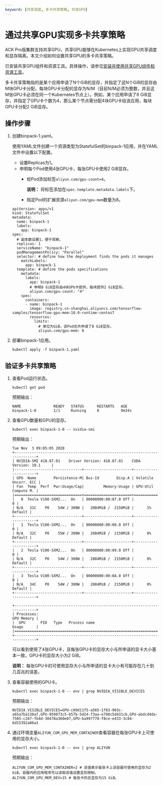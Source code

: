 ```yaml
---
keyword: [共享调度, 多卡共享策略, 共享GPU]
---
```


# 通过共享GPU实现多卡共享策略

ACK Pro版集群支持共享GPU，共享GPU能够在Kubernetes上实现GPU共享调度和显存隔离。本文介绍如何设置共享GPU的多卡共享策略。

已安装共享GPU组件和资源工具。具体操作，请参见[安装并使用共享GPU组件和资源工具](/intl.zh-CN/Kubernetes集群用户指南/GPU/NPU/共享GPU调度/专业版/安装并使用共享GPU组件和资源工具.md)。

多卡共享策略指的是某个应用申请了N个GiB的显存，并指定了这N个GiB的显存由M块GPU卡分配，每块GPU卡分配的显存为N/M（目前N/M必须为整数，并且这M张GPU卡必须在同一个Kubernetes节点上）。例如，某个应用申请了8 GiB显存，并指定了GPU卡个数为4，那么某个节点需分配4块GPU卡给该应用，每块GPU卡分配2 GiB显存。

## 操作步骤

1.  创建binpack-1.yaml。

    使用YAML文件创建一个资源类型为StatefulSet的binpack-1应用，并在YAML文件中设置以下配置。

    -   设置Replicas为1。
    -   申明每个Pod使用4张GPU卡，每张GPU卡使用2 GiB显存。
        -   给Pod添加标签`aliyun.com/gpu-count=4`。

            **说明：** 将标签添加在`spec.template.metadata.labels`下。

        -   指定Pod的扩展资源`aliyun.com/gpu-mem`数量为8。
    ```
    apiVersion: apps/v1
    kind: StatefulSet
    metadata:
      name: binpack-1
      labels:
        app: binpack-1
    spec:
      # 副本数设置1，便于观察。
      replicas: 1
      serviceName: "binpack-1"
      podManagementPolicy: "Parallel"
      selector: # define how the deployment finds the pods it manages
        matchLabels:
          app: binpack-1
      template: # define the pods specifications
        metadata:
          labels:
            app: binpack-1
            # 申明8 GiB显存由4块GPU卡提供，每块提供2 GiB显存。
            aliyun.com/gpu-count: "4"
        spec:
          containers:
          - name: binpack-1
            image: registry.cn-shanghai.aliyuncs.com/tensorflow-samples/tensorflow-gpu-mem:10.0-runtime-centos7
            resources:
              limits:
                # 单位为GiB，该Pod总共申请了8 GiB显存。
                aliyun.com/gpu-mem: 8
    ```

2.  部署binpack-1应用。

    ```
    kubectl apply -f binpack-1.yaml
    ```


## 验证多卡共享策略

1.  查看Pod运行状态。

    ```
    kubectl get pod
    ```

    预期输出：

    ```
    NAME               READY   STATUS      RESTARTS   AGE
    binpack-1-0        1/1     Running     0          9m34s
    ```

2.  查看GPU数量和GPU的显存。

    ```
    kubectl exec binpack-1-0 -- nvidia-smi
    ```

    预期输出：

    ```
    Tue Nov  3 09:05:05 2020
    +-----------------------------------------------------------------------------+
    | NVIDIA-SMI 418.87.01    Driver Version: 418.87.01    CUDA Version: 10.1     |
    |-------------------------------+----------------------+----------------------+
    | GPU  Name        Persistence-M| Bus-Id        Disp.A | Volatile Uncorr. ECC |
    | Fan  Temp  Perf  Pwr:Usage/Cap|         Memory-Usage | GPU-Util  Compute M. |
    |===============================+======================+======================|
    |   0  Tesla V100-SXM2...  On   | 00000000:00:07.0 Off |                    0 |
    | N/A   31C    P0    54W / 300W |   2084MiB /  2150MiB |      1%      Default |
    +-------------------------------+----------------------+----------------------+
    |   1  Tesla V100-SXM2...  On   | 00000000:00:08.0 Off |                    0 |
    | N/A   32C    P0    55W / 300W |   2084MiB /  2150MiB |      0%      Default |
    +-------------------------------+----------------------+----------------------+
    |   2  Tesla V100-SXM2...  On   | 00000000:00:09.0 Off |                    0 |
    | N/A   32C    P0    54W / 300W |   2084MiB /  2150MiB |      0%      Default |
    +-------------------------------+----------------------+----------------------+
    |   3  Tesla V100-SXM2...  On   | 00000000:00:0A.0 Off |                    0 |
    | N/A   34C    P0    54W / 300W |   2084MiB /  2150MiB |      0%      Default |
    +-------------------------------+----------------------+----------------------+
    
    +-----------------------------------------------------------------------------+
    | Processes:                                                       GPU Memory |
    |  GPU       PID   Type   Process name                             Usage      |
    |=============================================================================|
    +-----------------------------------------------------------------------------+
    ```

    可以看到使用了4张GPU卡，且每张GPU卡的显存大小与所申请的显卡大小基本一致，GPU卡的显存大小为2 GiB。

    **说明：** 每张GPU卡的可使用显存大小与所申请的显卡大小有可能存在几十到几百兆的误差。

3.  查看容器使用的GPU卡。

    ```
    kubectl exec binpack-1-0 -- env | grep NVIDIA_VISIBLE_DEVICES
    ```

    预期输出：

    ```
    NVIDIA_VISIBLE_DEVICES=GPU-c09d11f5-a565-1f83-903c-a65a7ba138af,GPU-959873c5-b57b-5d24-f3aa-e700c5d431cb,GPU-abdcd4da-7505-c267-fb4d-30478a360e07,GPU-ba997778-f8ce-e433-3c84-6d15392a06a1
    ```

4.  通过环境变量`ALIYUN_COM_GPU_MEM_CONTAINER`查看容器在每张GPU卡上可使用的显存大小。

    ```
    kubectl exec binpack-1-0 -- env | grep ALIYUN
    ```

    预期输出：

    ```
    ALIYUN_COM_GPU_MEM_CONTAINER=2 # 该值表示每张卡上该容器可使用的显存为2 GiB，容器内的应用程序可以读取该值设置显存限制。
    ALIYUN_COM_GPU_MEM_DEV=15 # 每张卡的总显存为15 GiB。
    ```


